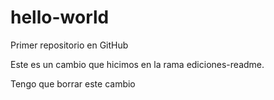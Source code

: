# hello-world
Primer repositorio en GitHub 

Este es un cambio que hicimos en la rama ediciones-readme.


Tengo que borrar este cambio
